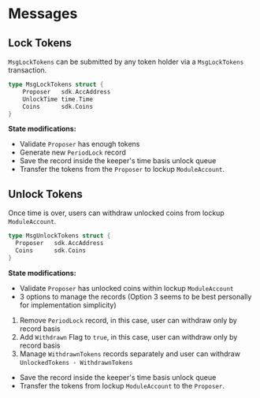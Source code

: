 <!--
order: 3
-->

# Messages

## Lock Tokens

`MsgLockTokens` can be submitted by any token holder via a `MsgLockTokens` transaction.

```go
type MsgLockTokens struct {
	Proposer   sdk.AccAddress
	UnlockTime time.Time
	Coins      sdk.Coins
}
```

**State modifications:**

- Validate `Proposer` has enough tokens
- Generate new `PeriodLock` record
- Save the record inside the keeper's time basis unlock queue
- Transfer the tokens from the `Proposer` to lockup `ModuleAccount`.

## Unlock Tokens

Once time is over, users can withdraw unlocked coins from lockup `ModuleAccount`.

```go
type MsgUnlockTokens struct {
  Proposer   sdk.AccAddress
  Coins      sdk.Coins
}
```

**State modifications:**

- Validate `Proposer` has unlocked coins within lockup `ModuleAccount`
- 3 options to manage the records (Option 3 seems to be best personally for implementation simplicity)
 1) Remove `PeriodLock` record, in this case, user can withdraw only by record basis
 2) Add `Withdrawn` Flag to `true`, in this case, user can withdraw only by record basis
 3) Manage `WithdrawnTokens` records separately and user can withdraw `UnlockedTokens - WithdrawnTokens`
- Save the record inside the keeper's time basis unlock queue
- Transfer the tokens from lockup `ModuleAccount` to the `Proposer`.

